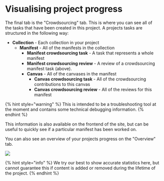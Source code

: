 # Visualising project progress

The final tab is the "Crowdsourcing" tab. This is where you can see all of the tasks that have been created in this project. A projects tasks are structured in the following way:

- **Collection** - Each collection in your project
  - **Manifest** - All of the manifests in the collection
    - **Manifest crowdsourcing task** - A task that represents a whole manifest
    - **Manifest crowdsourcing review** - A review of a crowdsourcing manifest task (above).
    - **Canvas** - All of the canvases in the manifest
      - **Canvas crowdsourcing task** - All of the crowdsourcing contributions to this canvas
      - **Canvas crowdsourcing review** - All of the reviews for this manifest

{% hint style="warning" %}
This is intended to be a troubleshooting tool at the moment and contains some technical debugging information.
{% endhint %}

This information is also available on the frontend of the site, but can be useful to quickly see if a particular manifest has been worked on.

You can also see an overview of your projects progress on the "Overview" tab.

![](</assets/image (4).png>)

{% hint style="info" %}
We try our best to show accurate statistics here, but cannot guarantee this if content is added or removed during the lifetime of the project.
{% endhint %}
